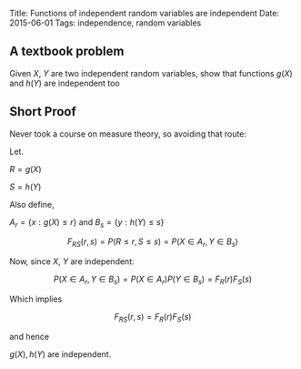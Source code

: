 Title: Functions of independent random variables are independent
Date: 2015-06-01
Tags: independence, random variables

## A textbook problem

Given $X$, $Y$ are two independent random variables,
show that functions $g(X)$ and $h(Y)$ are independent too


## Short Proof

Never took a course on measure theory, so avoiding that route:

Let.

$R = g(X)$

$S = h(Y)$


Also define,

$A_r = \{x: g(X)\leq r\}$ and $B_s = \{y:h(Y) \leq s\}$


$$
F_{RS}(r,s) = P(R\leq r, S \leq s) = P(X \in A_r, Y \in B_s)
$$

Now, since $X$, $Y$ are independent:

$$
P(X \in A_r, Y \in B_s) = P(X \in A_r)P(Y \in B_s) = F_R(r)F_S(s)
$$

Which implies

$$
F_{RS}(r,s) = F_R(r)F_S(s)
$$

and hence

$g(X), h(Y)$ are independent.


